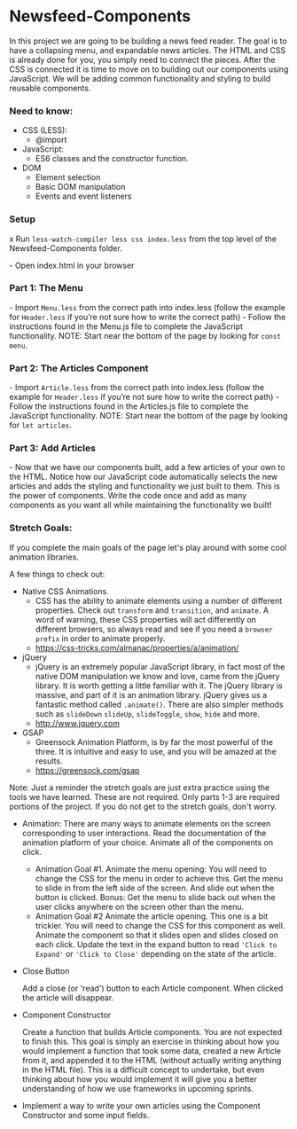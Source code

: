 # Newsfeed-Components

In this project we are going to be building a news feed reader. The goal is to have a collapsing menu, and expandable news articles. The HTML and CSS is already done for you, you simply need to connect the pieces. After the CSS is connected it is time to move on to building out our components using JavaScript. We will be adding common functionality and styling to build reusable components.

### Need to know:

-   CSS (LESS):
    -   @import
-   JavaScript:
    -   ES6 classes and the constructor function.
-   DOM
    -   Element selection
    -   Basic DOM manipulation
    -   Events and event listeners

### Setup

x Run `less-watch-compiler less css index.less` from the top level of the Newsfeed-Components folder.

\- Open index.html in your browser

### Part 1: The Menu

\- Import `Menu.less` from the correct path into index.less (follow the example for `Header.less` if you’re not sure how to write the correct path)
\- Follow the instructions found in the Menu.js file to complete the JavaScript functionality. NOTE: Start near the bottom of the page by looking for `const menu`.

### Part 2: The Articles Component

\- Import `Article.less` from the correct path into index.less (follow the example for `Header.less` if you’re not sure how to write the correct path)
\- Follow the instructions found in the Articles.js file to complete the JavaScript functionality. NOTE: Start near the bottom of the page by looking for `let articles`.

### Part 3: Add Articles

\- Now that we have our components built, add a few articles of your own to the HTML. Notice how our JavaScript code automatically selects the new articles and adds the styling and functionality we just built to them. This is the power of components. Write the code once and add as many components as you want all while maintaining the functionality we built!

### Stretch Goals:

If you complete the main goals of the page let's play around with some cool animation libraries.

A few things to check out:

-   Native CSS Animations.
    -   CSS has the ability to animate elements using a number of different properties. Check out `transform` and `transition`, and `animate`. A word of warning, these CSS properties will act differently on different browsers, so always read and see if you need a `browser prefix` in order to animate properly.
    -   https://css-tricks.com/almanac/properties/a/animation/
-   jQuery
    -   jQuery is an extremely popular JavaScript library, in fact most of the native DOM manipulation we know and love, came from the jQuery library. It is worth getting a little familiar with it. The jQuery library is massive, and part of it is an animation library. jQuery gives us a fantastic method called `.animate()`. There are also simpler methods such as `slideDown` `slideUp`, `slideToggle`, `show`, `hide` and more.
    -   http://www.jquery.com
-   GSAP
    -   Greensock Animation Platform, is by far the most powerful of the three. It is intuitive and easy to use, and you will be amazed at the results.
    -   https://greensock.com/gsap

Note: Just a reminder the stretch goals are just extra practice using the tools we have learned. These are not required. Only parts 1-3 are required portions of the project. If you do not get to the stretch goals, don't worry.

-   Animation: There are many ways to animate elements on the screen corresponding to user interactions. Read the documentation of the animation platform of your choice. Animate all of the components on click.

    -   Animation Goal #1. Animate the menu opening: You will need to change the CSS for the menu in order to achieve this. Get the menu to slide in from the left side of the screen. And slide out when the button is clicked. Bonus: Get the menu to slide back out when the user clicks anywhere on the screen other than the menu.
    -   Animation Goal #2 Animate the article opening. This one is a bit trickier. You will need to change the CSS for this component as well. Animate the component so that it slides open and slides closed on each click. Update the text in the expand button to read `'Click to Expand'` or `'Click to Close'` depending on the state of the article.

-   Close Button

    Add a close (or 'read') button to each Article component. When clicked the article will disappear.

-   Component Constructor

    Create a function that builds Article components. You are not expected to finish this. This goal is simply an exercise in thinking about how you would implement a function that took some data, created a new Article from it, and appended it to the HTML (without actually writing anything in the HTML file). This is a difficult concept to undertake, but even thinking about how you would implement it will give you a better understanding of how we use frameworks in upcoming sprints.

-   Implement a way to write your own articles using the Component Constructor and some input fields.
